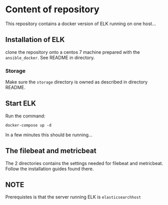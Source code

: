 # Content of repository

This repository contains a docker version of ELK running on one host...

## Installation of ELK

clone the repository onto a centos 7 machine prepared with the ```ansible_docker```. See README in directory.

### Storage
Make sure the ```storage``` directory is owned as described in directory README.

## Start ELK

Run the command:

    docker-compose up -d

In a few minutes this should be running...


## The filebeat and metricbeat

The 2 directories contains the settings needed for filebeat and metricbeat. Follow the installation guides found there.


## NOTE

Prerequistes is that the server running ELK is ```elasticsearchhost``` 
